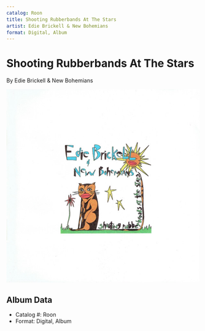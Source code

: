 ```yaml
---
catalog: Roon
title: Shooting Rubberbands At The Stars
artist: Edie Brickell & New Bohemians
format: Digital, Album
---
```


# Shooting Rubberbands At The Stars

By Edie Brickell & New Bohemians

![](../../assets/albumcovers/Edie_Brickell_and_New_Bohemians-Shooting_Rubberbands_At_The_Stars.png)

## Album Data

- Catalog #: Roon
- Format: Digital, Album

